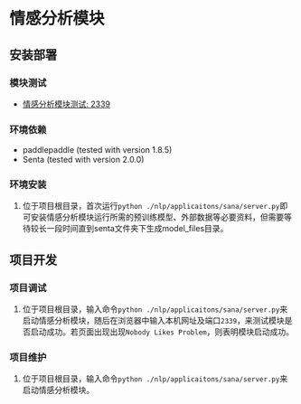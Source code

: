# 情感分析模块

## 安装部署

### 模块测试
- [情感分析模块测试: 2339](http://101.124.42.4:2339)

### 环境依赖
- paddlepaddle (tested with version 1.8.5)
- Senta (tested with version 2.0.0)

### 环境安装
1. 位于项目根目录，首次运行`python ./nlp/applicaitons/sana/server.py`即可安装情感分析模块运行所需的预训练模型、外部数据等必要资料，但需要等待较长一段时间直到senta文件夹下生成model_files目录。

## 项目开发

### 项目调试
1. 位于项目根目录，输入命令`python ./nlp/applicaitons/sana/server.py`来启动情感分析模块，随后在浏览器中输入本机网址及端口`2339`，来测试模块是否启动成功。若页面出现出现`Nobody Likes Problem`，则表明模块启动成功。

### 项目维护
1. 位于项目根目录，输入命令`python ./nlp/applicaitons/sana/server.py`来启动情感分析模块。
